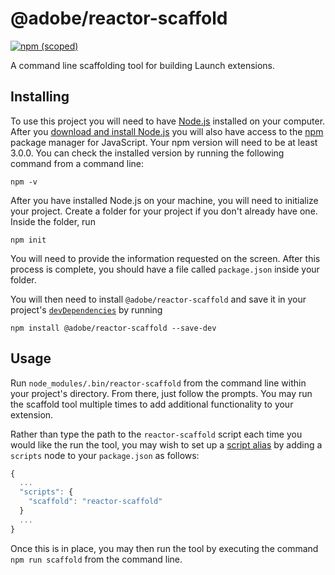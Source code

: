 # @adobe/reactor-scaffold

[![npm (scoped)](https://img.shields.io/npm/v/@adobe/reactor-scaffold.svg?style=flat)](https://www.npmjs.com/package/@adobe/reactor-scaffold)

A command line scaffolding tool for building Launch extensions.

## Installing

To use this project you will need to have [Node.js](https://nodejs.org/en/) installed on your computer. After you [download and install Node.js](https://nodejs.org/en/download/) you will also have access to the [npm](https://www.npmjs.com/) package manager for JavaScript. Your npm version will need to be at least 3.0.0. You can check the installed version by running the following command from a command line:

```
npm -v
```

After you have installed Node.js on your machine, you will need to initialize your project. Create a folder for your project if you don't already have one. Inside the folder, run

```
npm init
```

You will need to provide the information requested on the screen. After this process is complete, you should have a file called `package.json` inside your folder.

You will then need to install `@adobe/reactor-scaffold` and save it in your project's [`devDependencies`](https://docs.npmjs.com/files/package.json#devdependencies) by running
```
npm install @adobe/reactor-scaffold --save-dev
```

## Usage

Run `node_modules/.bin/reactor-scaffold` from the command line within your project's directory. From there, just follow the prompts. You may run the scaffold tool multiple times to add additional functionality to your extension.

Rather than type the path to the `reactor-scaffold` script each time you would like the run the tool, you may wish to set up a [script alias](https://docs.npmjs.com/misc/scripts) by adding a `scripts` node to your `package.json` as follows:

```javascript
{
  ...
  "scripts": {
    "scaffold": "reactor-scaffold"
  }
  ...
}
```

Once this is in place, you may then run the tool by executing the command `npm run scaffold` from the command line.
